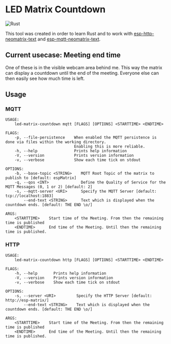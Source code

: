 # LED Matrix Countdown
![Rust](https://github.com/EdJoPaTo/led-matrix-countdown/workflows/Rust/badge.svg)

This tool was created in order to learn Rust and to work with [esp-http-neomatrix-text](https://github.com/EdJoPaTo/esp-http-neomatrix-text) and [esp-mqtt-neomatrix-text](https://github.com/EdJoPaTo/esp-mqtt-neomatrix-text).

## Current usecase: Meeting end time

One of these is in the visible webcam area behind me.
This way the matrix can display a countdown until the end of the meeting.
Everyone else can then easily see how much time is left.

## Usage

### MQTT

```
USAGE:
    led-matrix-countdown mqtt [FLAGS] [OPTIONS] <STARTTIME> <ENDTIME>

FLAGS:
    -p, --file-persistence    When enabled the MQTT persistence is done via files within the working directory.
                              Enabling this is more reliable.
    -h, --help                Prints help information
    -V, --version             Prints version information
    -v, --verbose             Show each time tick on stdout

OPTIONS:
    -b, --base-topic <STRING>    MQTT Root Topic of the matrix to publish to [default: espMatrix]
    -q, --qos <INT>              Define the Quality of Service for the MQTT Messages (0, 1 or 2) [default: 2]
    -s, --mqtt-server <URI>      Specify the MQTT Server [default: tcp://localhost:1883]
        --end-text <STRING>      Text which is displayed when the countdown ends. [default: THE END \o/]

ARGS:
    <STARTTIME>    Start time of the Meeting. From then the remaining time is published
    <ENDTIME>      End time of the Meeting. Until then the remaining time is published.
```

### HTTP

```
USAGE:
    led-matrix-countdown http [FLAGS] [OPTIONS] <STARTTIME> <ENDTIME>

FLAGS:
    -h, --help       Prints help information
    -V, --version    Prints version information
    -v, --verbose    Show each time tick on stdout

OPTIONS:
    -s, --server <URI>         Specify the HTTP Server [default: http://esp-matrix/]
        --end-text <STRING>    Text which is displayed when the countdown ends. [default: THE END \o/]

ARGS:
    <STARTTIME>    Start time of the Meeting. From then the remaining time is published
    <ENDTIME>      End time of the Meeting. Until then the remaining time is published.
```
